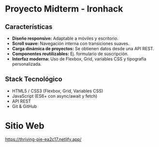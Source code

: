 # Proyecto Midterm - Ironhack

## Características

- **Diseño responsive:** Adaptable a móviles y escritorio.
- **Scroll suave:** Navegación interna con transiciones suaves.
- **Carga dinámica de proyectos:** Se obtienen datos desde una API REST.
- **Componentes reutilizables:** Ej. formulario de suscripción.
- **Interfaz moderna:** Uso de Flexbox, Grid, variables CSS y tipografía personalizada.

## Stack Tecnológico

- HTML5 / CSS3 (Flexbox, Grid, Variables CSS)
- JavaScript (ES6+ con async/await y fetch)
- API REST
- Git & GitHub

# Sitio Web
https://thriving-pie-ea2c17.netlify.app/
